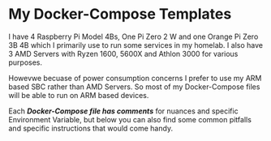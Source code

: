 # My Docker-Compose Templates
I have 4 Raspberry Pi Model 4Bs, One Pi Zero 2 W and one Orange Pi Zero 3B 4B which I primarily use to run some services in my homelab. I also have 3 AMD Servers with Ryzen 1600, 5600X and Athlon 3000 for various purposes.

Howevwe becuase of power consumption concerns I prefer to use my ARM based SBC rather than AMD Servers. So most of my Docker-Compose files will be able to run on ARM based devices.

Each ***Docker-Compose file has comments*** for nuances and specific Environment Variable, but below you can also find some common pitfalls and specific instructions that would come handy.
